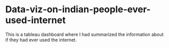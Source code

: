 # Data-viz-on-indian-people-ever-used-internet
This is a tableau dashboard where I had summarized the information about if they had ever used the internet.
